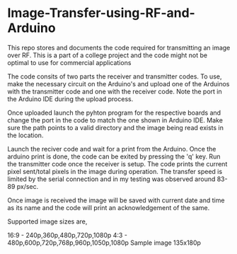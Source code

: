 # Image-Transfer-using-RF-and-Arduino
This repo stores and documents the code required for transmitting an image over RF. This is a part of a college project and the code might not be optimal to use for commercial applications 

The code consits of two parts the receiver and transmitter codes. To use, make the necessary circuit on the Arduino's and upload one of the Arduinos with the transmitter code and one with the receiver code. Note the port in the Arduino IDE during the upload process.

Once uploaded launch the pyhton program for the respective boards and change the port in the code to match the one shown in Arduino IDE. Make sure the path points to a valid directory and the image being read exists in the location.

Launch the reciver code and wait for a print from the Arduino. Once the arduino print is done, the code can be exited by pressing the 'q' key. Run the transmitter code once the receiver is setup. The code prints the current pixel sent/total pixels in the image during operation. The transfer speed is limited by the serial connection and in my testing was observed around 83-89 px/sec.

Once image is received the image will be saved with current date and time as its name and the code will print an acknowledgement of the same.

Supported image sizes are,

16:9 - 240p,360p,480p,720p,1080p
4:3 - 480p,600p,720p,768p,960p,1050p,1080p
Sample image 135x180p
